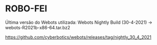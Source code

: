 # ROBO-FEI

Última versão do Webots utilizada: Webots Nightly Build (30-4-2021) -> webots-R2021b-x86-64.tar.bz2

https://github.com/cyberbotics/webots/releases/tag/nightly_30_4_2021
